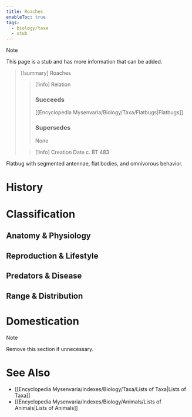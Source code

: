 ```yaml
---
title: Roaches
enableToc: true
tags:
  - biology/taxa
  - stub
---
```


> [!note]
> This page is a stub and has more information that can be added.

> [!summary] Roaches
> > [!info] Relation
> > ### Succeeds
> > [[Encyclopedia Mysenvaria/Biology/Taxa/Flatbugs|Flatbugs]]
> > ### Supersedes
> > None
>
> > [!info] Creation Date
> > c. BT 483

Flatbug with segmented antennae, flat bodies, and omnivorous behavior.
# History

# Classification
## Anatomy & Physiology

## Reproduction & Lifestyle

## Predators & Disease

## Range & Distribution

# Domestication

> [!note]
> Remove this section if unnecessary.
# See Also
- [[Encyclopedia Mysenvaria/Indexes/Biology/Taxa/Lists of Taxa|Lists of Taxa]]
- [[Encyclopedia Mysenvaria/Indexes/Biology/Animals/Lists of Animals|Lists of Animals]]